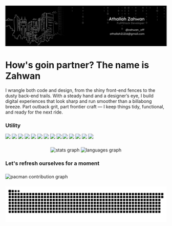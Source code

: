 ![Athallah Zahwan](img/Banner.png)

# How's goin partner? The name is Zahwan
I wrangle both code and design, from the shiny front-end fences to the dusty back-end trails. With a steady hand and a designer’s eye, I build digital experiences that look sharp and run smoother than a billabong breeze. Part outback grit, part frontier craft — I keep things tidy, functional, and ready for the next ride.


### Utility

<img src="https://img.shields.io/badge/HTML5-E34F26?style=for-the-badge&logo=html5&logoColor=white
" /> <img src="https://img.shields.io/badge/JavaScript-323330?style=for-the-badge&logo=javascript&logoColor=F7DF1E
" /> <img src="https://img.shields.io/badge/CSS3-1572B6?style=for-the-badge&logo=css3&logoColor=white
" /> <img src="https://img.shields.io/badge/TypeScript-007ACC?style=for-the-badge&logo=typescript&logoColor=white" /> <img src="https://img.shields.io/badge/next%20js-000000?style=for-the-badge&logo=nextdotjs&logoColor=white
" /> <img src="https://img.shields.io/badge/Node%20js-339933?style=for-the-badge&logo=nodedotjs&logoColor=white" /> <img src="https://img.shields.io/badge/npm-CB3837?style=for-the-badge&logo=npm&logoColor=white" /> <img src="https://img.shields.io/badge/React-20232A?style=for-the-badge&logo=react&logoColor=61DAFB" /> <img src="https://img.shields.io/badge/shadcn%2Fui-000000?style=for-the-badge&logo=shadcnui&logoColor=white" /> <img src="https://img.shields.io/badge/Vite-B73BFE?style=for-the-badge&logo=vite&logoColor=FFD62E" /> <img src="https://img.shields.io/badge/Tailwind_CSS-38B2AC?style=for-the-badge&logo=tailwind-css&logoColor=white" /> <img src="https://img.shields.io/badge/Bootstrap-563D7C?style=for-the-badge&logo=bootstrap&logoColor=white" /> <img src="https://img.shields.io/badge/Astro-0C1222?style=for-the-badge&logo=astro&logoColor=FDFDFE" /> <img src="https://img.shields.io/badge/Alpine%20JS-8BC0D0?style=for-the-badge&logo=alpinedotjs&logoColor=black" />



###

<div align="center">
  <img src="https://github-readme-stats.vercel.app/api?username=5iAht0l&hide_title=false&hide_rank=false&show_icons=true&include_all_commits=true&count_private=true&disable_animations=false&theme=dracula&locale=en&hide_border=false&order=1" height="150" alt="stats graph"  />
  <img src="https://github-readme-stats.vercel.app/api/top-langs?username=5iAht0l&locale=en&hide_title=false&layout=compact&card_width=320&langs_count=5&theme=dracula&hide_border=false&order=2" height="150" alt="languages graph"  />
</div>

###

<h3 align="left">Let's refresh ourselves for a moment</h3>

###

<picture>
  <source media="(prefers-color-scheme: dark)" srcset="https://raw.githubusercontent.com/5iAht0l/5iAht0l/output/pacman-contribution-graph-dark.svg">
  <source media="(prefers-color-scheme: light)" srcset="https://raw.githubusercontent.com/5iAht0l/5iAht0l/output/pacman-contribution-graph.svg">
  <img alt="pacman contribution graph" src="https://raw.githubusercontent.com/5iAht0l/5iAht0l/output/pacman-contribution-graph.svg">
</picture>

###

<img src="https://raw.githubusercontent.com/5iAht0l/5iAht0l/output/snake.svg" alt="Snake animation" />

###










